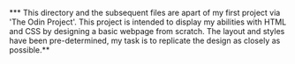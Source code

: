 *** This directory and the subsequent files are apart of my first project via 'The Odin Project'. This project is intended to display my abilities with HTML and CSS by designing a basic webpage from scratch. The layout and styles have been pre-determined, my task is to replicate the design as closely as possible.**
